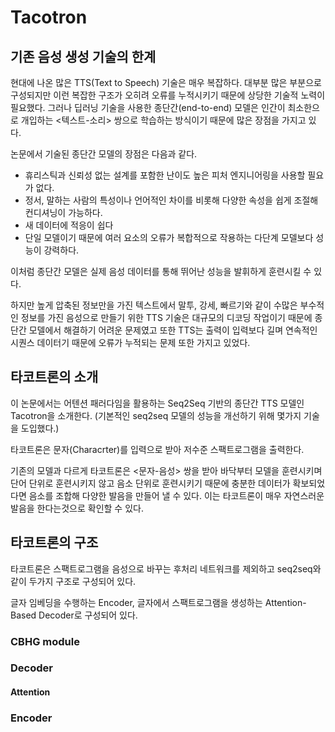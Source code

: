 # Tacotron

## 기존 음성 생성 기술의 한계

현대에 나온 많은 TTS(Text to Speech) 기술은 매우 복잡하다. 대부분 많은 부분으로 구성되지만 이런 복잡한 구조가 오히려 오류를 누적시키기 때문에 상당한 기술적 노력이 필요했다. 그러나 딥러닝 기술을 사용한 종단간(end-to-end) 모델은 인간이 최소한으로 개입하는 <텍스트-소리> 쌍으로 학습하는 방식이기 때문에 많은 장점을 가지고 있다.

논문에서 기술된 종단간 모델의 장점은 다음과 같다.

- 휴리스틱과 신뢰성 없는 설계를 포함한 난이도 높은 피처 엔지니어링을 사용할 필요가 없다.
- 정서, 말하는 사람의 특성이나 언어적인 차이를 비롯해 다양한 속성을 쉽게 조절해 컨디셔닝이 가능하다.
- 새 데이터에 적응이 쉽다
- 단일 모델이기 때문에 여러 요소의 오류가 복합적으로 작용하는 다단계 모델보다 성능이 강력하다.

이처럼 종단간 모델은 실제 음성 데이터를 통해 뛰어난 성능을 발휘하게 훈련시킬 수 있다.

하지만 높게 압축된 정보만을 가진 텍스트에서 말투, 강세, 빠르기와 같이 수많은 부수적인 정보를 가진 음성으로 만들기 위한 TTS 기술은 대규모의 디코딩 작업이기 때문에 종단간 모델에서 해결하기 어려운 문제였고 또한 TTS는 출력이 입력보다 길며 연속적인 시퀀스 데이터기 때문에 오류가 누적되는 문제 또한 가지고 있었다. 

## 타코트론의 소개
이 논문에서는 어텐션 패러다임을 활용하는 Seq2Seq 기반의 종단간 TTS 모델인 Tacotron을 소개한다. (기본적인 seq2seq 모델의 성능을 개선하기 위해 몇가지 기술을 도입했다.) 

타코트론은 문자(Characrter)를 입력으로 받아 저수준 스팩트로그램을 출력한다. 

기존의 모델과 다르게 타코트론은 <문자-음성> 쌍을 받아 바닥부터 모델을 훈련시키며 단어 단위로 훈련시키지 않고 음소 단위로 훈련시키기 때문에 충분한 데이터가 확보되었다면 음소를 조합해 다양한 발음을 만들어 낼 수 있다. 이는 타코트론이 매우 자연스러운 발음을 한다는것으로 확인할 수 있다.

## 타코트론의 구조

타코트론은 스팩트로그램을 음성으로 바꾸는 후처리 네트워크를 제외하고 seq2seq와 같이 두가지 구조로 구성되어 있다. 

글자 임베딩을 수행하는 Encoder, 글자에서 스팩트로그램을 생성하는 Attention-Based Decoder로 구성되어 있다.
### CBHG module

### Decoder
#### Attention

### Encoder


